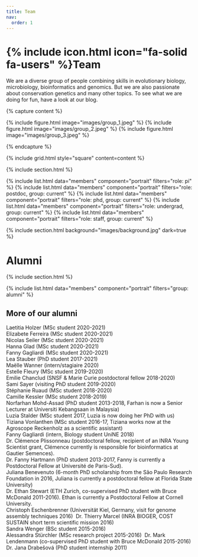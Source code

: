 ```yaml
---
title: Team
nav:
  order: 1
---
```


# {% include icon.html icon="fa-solid fa-users" %}Team

We are a diverse group of people combining skills in evolutionary biology, microbiology, bioinformatics and genomics. But we are also passionate about conservation genetics and many other topics. To see what we are doing for fun, have a look at our blog.

{% capture content %}

{% include figure.html image="images/group_1.jpeg" %}
{% include figure.html image="images/group_2.jpeg" %}
{% include figure.html image="images/group_3.jpeg" %}

{% endcapture %}

{% include grid.html style="square" content=content %}

{% include section.html %}

{% include list.html data="members" component="portrait" filters="role: pi" %}
{% include list.html data="members" component="portrait" filters="role: postdoc, group: current" %}
{% include list.html data="members" component="portrait" filters="role: phd, group: current" %}
{% include list.html data="members" component="portrait" filters="role: undergrad, group: current" %}
{% include list.html data="members" component="portrait" filters="role: staff, group: current" %}

{% include section.html background="images/background.jpg" dark=true %}

# Alumni

{% include section.html %}

{% include list.html data="members" component="portrait" filters="group: alumni" %}

## More of our alumni

Laetitia Holzer (MSc student 2020-2021)  
Elizabete Ferreira (MSc student 2020-2021)  
Nicolas Seiler (MSc student 2020-2021)  
Hanna Glad (MSc student 2020-2021)  
Fanny Gagliardi (MSc student 2020-2021)  
Lea Stauber (PhD student 2017-2021)  
Maëlle Wanner (intern/stagiaire 2020)  
Estelle Fleury (MSc student 2019-2020)  
Emilie Chanclud (SNSF & Marie Curie postdoctoral fellow 2018-2020)  
Sami Sayer (visiting PhD student 2019-2020)  
Stéphanie Ruaud (MSc student 2018-2020)  
Camille Kessler (MSc student 2018-2019)  
Norfarhan Mohd-Assad (PhD student 2013-2018, Farhan is now a Senior Lecturer at Universiti Kebangsaan in Malaysia)  
Luzia Stalder (MSc student 2017, Luzia is now doing her PhD with us)  
Tiziana Vonlanthen (MSc student 2016-17, Tiziana works now at the Agroscope Reckenholz as a scientific assistant)  
Fanny Gagliardi (intern, Biology student UniNE 2018)  
Dr. Clémence Plissonneau​ (postdoctoral fellow, recipient of an INRA Young Scientist grant, Clémence currently is responsible for bioinformatics at Gautier Semences).  
Dr. Fanny Hartmann (PhD student 2013-2017, Fanny is currently a Postdoctoral Fellow at Université de Paris-Sud).  
Juliana Benevenuto (6-month PhD scholarship from the São Paulo Research Foundation in 2016, Juliana is currently a postdoctoral fellow at Florida State University)  
Dr. Ethan Stewart (ETH Zurich, co-supervised PhD student with Bruce McDonald 2011-2016). Ethan is currently a Postdoctoral Fellow at Cornell University.  
Christoph Eschenbrenner (Universität Kiel, Germany, visit for genome assembly techniques 2016) ​ Dr. Thierry Marcel (INRA BIOGER, COST SUSTAIN short term scientific mission 2016)  
Sandra Wenger (BSc student 2015-2016)  
Alessandra Stürchler (MSc research project 2015-2016) ​ Dr. Mark Lendenmann (co-supervised PhD student with Bruce McDonald 2015-2016)  
Dr. Jana Drabešová (PhD student internship 2011)  
